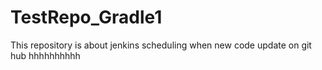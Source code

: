# TestRepo_Gradle1
This repository is about jenkins scheduling when new code update on git hub hhhhhhhhhh
